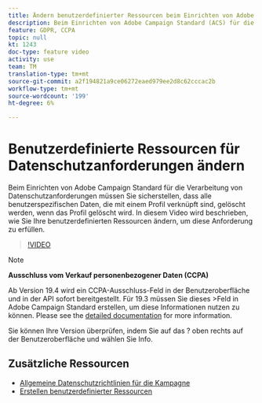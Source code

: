```yaml
---
title: Ändern benutzerdefinierter Ressourcen beim Einrichten von Adobe Campaign Standard (ACS) für Datenschutzanforderungen
description: Beim Einrichten von Adobe Campaign Standard (ACS) für die Verarbeitung von Datenschutzanforderungen müssen Sie sicherstellen, dass alle benutzerspezifischen Daten, die mit einem Profil verknüpft sind, gelöscht werden, wenn das Profil gelöscht wird. In diesem Video wird beschrieben, wie Sie Ihre benutzerdefinierten Ressourcen ändern, um diese Anforderung zu erfüllen.
feature: GDPR, CCPA
topic: null
kt: 1243
doc-type: feature video
activity: use
team: TM
translation-type: tm+mt
source-git-commit: a2f194821a9ce06272eaed979ee2d8c62cccac2b
workflow-type: tm+mt
source-wordcount: '199'
ht-degree: 6%

---
```



# Benutzerdefinierte Ressourcen für Datenschutzanforderungen ändern

Beim Einrichten von Adobe Campaign Standard für die Verarbeitung von Datenschutzanforderungen müssen Sie sicherstellen, dass alle benutzerspezifischen Daten, die mit einem Profil verknüpft sind, gelöscht werden, wenn das Profil gelöscht wird. In diesem Video wird beschrieben, wie Sie Ihre benutzerdefinierten Ressourcen ändern, um diese Anforderung zu erfüllen.

>[!VIDEO](https://video.tv.adobe.com/v/23326?quality=12)

>[!NOTE]
>
>**Ausschluss vom Verkauf personenbezogener Daten (CCPA)**
>
>Ab Version 19.4 wird ein CCPA-Ausschluss-Feld in der Benutzeroberfläche und in der API sofort bereitgestellt. Für 19.3 müssen Sie dieses >Feld in Adobe Campaign Standard erstellen, um diese Informationen nutzen zu können. Please see the [detailed documentation](https://helpx.adobe.com/de/campaign/kb/acs-privacy.html#ccpa) for more information.
>
> Sie können Ihre Version überprüfen, indem Sie auf das ? oben rechts auf der Benutzeroberfläche und wählen Sie Info.

## Zusätzliche Ressourcen

* [Allgemeine Datenschutzrichtlinien für die Kampagne](https://helpx.adobe.com/de/campaign/kb/campaign-privacy-overview.html)
* [Erstellen benutzerdefinierter Ressourcen](/help/managing-processes-and-data/custom-resources/creating-custom-resources.md)
